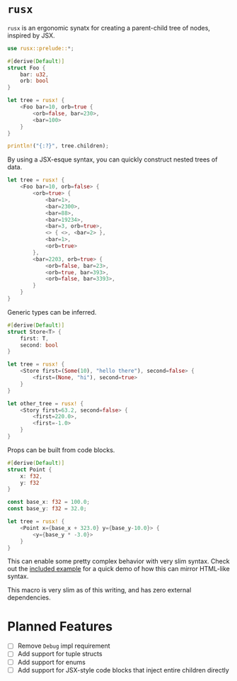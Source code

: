 # `rusx`

`rusx` is an ergonomic synatx for creating a parent-child tree of nodes, inspired by JSX.

```rust
use rusx::prelude::*;

#[derive(Default)]
struct Foo {
	bar: u32,
	orb: bool
}

let tree = rusx! {
	<Foo bar=10, orb=true {
		<orb=false, bar=230>,
		<bar=100>
	}
}

println!("{:?}", tree.children);
```
By using a JSX-esque syntax, you can quickly construct nested trees of data.

```rust
let tree = rusx! {
	<Foo bar=10, orb=false> {
		<orb=true> {
			<bar=1>,
			<bar=2300>,
			<bar=88>,
			<bar=19234>,
			<bar=3, orb=true>,
			<> { <>, <bar=2> },
			<bar=1>,
			<orb=true>
		},
		<bar=2203, orb=true> {
			<orb=false, bar=23>,
			<orb=true, bar=393>,
			<orb=false, bar=3393>,
		}
	}
}
```

Generic types can be inferred.
```rust
#[derive(Default)]
struct Store<T> {
	first: T,
	second: bool
}

let tree = rusx! {
	<Store first=(Some(10), "hello there"), second=false> {
		<first=(None, "hi"), second=true>
	}
}

let other_tree = rusx! {
	<Story first=63.2, second=false> {
		<first=220.0>,
		<first=-1.0>
	}
}
```

Props can be built from code blocks.
```rust
#[derive(Default)]
struct Point {
	x: f32,
	y: f32
}

const base_x: f32 = 100.0;
const base_y: f32 = 32.0;

let tree = rusx! {
	<Point x={base_x + 323.0} y={base_y-10.0}> {
		<y={base_y * -3.0}>
	}
}
```

This can enable some pretty complex behavior with very slim syntax. Check out the [included example](examples/styles.rs) for a quick demo of how this can mirror HTML-like syntax.

This macro is very slim as of this writing, and has zero external dependencies.

# Planned Features
- [ ] Remove `Debug` impl requirement
- [ ] Add support for tuple structs
- [ ] Add support for enums
- [ ] Add support for JSX-style code blocks that inject entire children directly